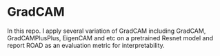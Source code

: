 # GradCAM
In this repo. I apply several variation of GradCAM including GradCAM, GradCAMPlusPlus, EigenCAM and etc on a pretrained Resnet model and report ROAD as an evaluation metric for interpretability. 
